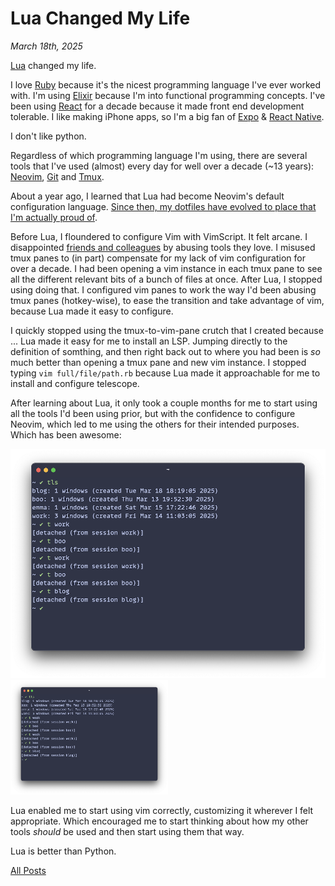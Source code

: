 # Lua Changed My Life

_March 18th, 2025_

[Lua](2) changed my life.

I love [Ruby](3) because it's the nicest programming language I've ever worked with. I'm using [Elixir](4) because I'm into functional programming concepts. I've been using [React](6) for a decade because it made front end development tolerable. I like making iPhone apps, so I'm a big fan of [Expo](9) & [React Native](7).

I don't like python.

Regardless of which programming language I'm using, there are several tools that I've used (almost) every day for well over a decade (~13 years): [Neovim](13), [Git](11) and [Tmux](12).

About a year ago, I learned that Lua had become Neovim's default configuration language. [Since then, my dotfiles have evolved to place that I'm actually proud of](14).

Before Lua, I floundered to configure Vim with VimScript. It felt arcane. I disappointed [friends and colleagues](https://github.com/blakewilliams) by abusing tools they love. I misused tmux panes to (in part) compensate for my lack of vim configuration for over a decade. I had been opening a vim instance in each tmux pane to see all the different relevant bits of a bunch of files at once. After Lua, I stopped using doing that. I configured vim panes to work the way I'd been abusing tmux panes (hotkey-wise), to ease the transition and take advantage of vim, because Lua made it easy to configure.

I quickly stopped using the tmux-to-vim-pane crutch that I created because ... Lua made it easy for me to install an LSP. Jumping directly to the definition of somthing, and then right back out to where you had been is _so_ much better than opening a tmux pane and new vim instance. I stopped typing `vim full/file/path.rb` because Lua made it approachable for me to install and configure telescope.

After learning about Lua, it only took a couple months for me to start using all the tools I'd been using prior, but with the confidence to configure Neovim, which led to me using the others for their intended purposes. Which has been awesome:

![tmux](/assets/2025-03-18-lua-changed-my-life/tmux.png)
<img src="/assets/2025-03-18-lua-changed-my-life/tmux.png" width="50%" alt="tmux" />

Lua enabled me to start using vim correctly, customizing it wherever I felt appropriate. Which encouraged me to start thinking about how my other tools _should_ be used and then start using them that way.

Lua is better than Python.

[All Posts](/README.md)

[2]: https://www.lua.org
[3]: https://www.ruby-lang.org
[4]: https://elixir-lang.org
[6]: https://reactjs.org
[7]: https://reactnative.dev
[9]: https://expo.io
[11]: https://git-scm.com
[12]: https://github.com/tmux/tmux
[13]: https://neovim.io
[14]: https://github.com/pachun/boo

